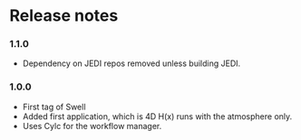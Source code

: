 # Release notes

### 1.1.0

- Dependency on JEDI repos removed unless building JEDI.

### 1.0.0

- First tag of Swell
- Added first application, which is 4D H(x) runs with the atmosphere only.
- Uses Cylc for the workflow manager.
